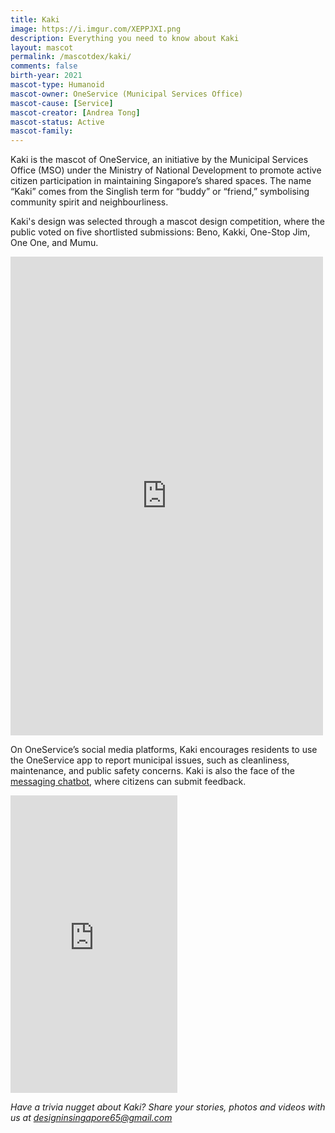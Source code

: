 ```yaml
---
title: Kaki
image: https://i.imgur.com/XEPPJXI.png
description: Everything you need to know about Kaki
layout: mascot
permalink: /mascotdex/kaki/
comments: false
birth-year: 2021
mascot-type: Humanoid
mascot-owner: OneService (Municipal Services Office)
mascot-cause: [Service]
mascot-creator: [Andrea Tong]
mascot-status: Active
mascot-family:
---
```


Kaki is the mascot of OneService, an initiative by the Municipal Services Office (MSO) under the Ministry of National Development to promote active citizen participation in maintaining Singapore’s shared spaces. The name “Kaki” comes from the Singlish term for “buddy” or “friend,” symbolising community spirit and neighbourliness.

Kaki's design was selected through a mascot design competition, where the public voted on five shortlisted submissions: Beno, Kakki, One-Stop Jim, One One, and Mumu.

<div class="fb-post-container">
<iframe src="https://www.facebook.com/plugins/post.php?href=https%3A%2F%2Fwww.facebook.com%2Foneservice.community%2Fposts%2Fpfbid024GN2vw2DkN4UXmYEJoGK5eutzofXNSdb2FXM7B4s1z9KG7rpuoSUGEkVTWoV66y4l&show_text=true&width=500" width="500" height="766" style="border:none;overflow:hidden" scrolling="no" frameborder="0" allowfullscreen="true" allow="autoplay; clipboard-write; encrypted-media; picture-in-picture; web-share"></iframe>
</div>

On OneService’s social media platforms, Kaki encourages residents to use the OneService app to report municipal issues, such as cleanliness, maintenance, and public safety concerns. Kaki is also the face of the <a href="https://www.oneservice.gov.sg/kaki">messaging chatbot</a>, where citizens can submit feedback.

<div class="fb-post-container">
<iframe src="https://www.facebook.com/plugins/video.php?height=476&href=https%3A%2F%2Fwww.facebook.com%2Freel%2F790999609351848%2F&show_text=false&width=267&t=0" width="267" height="476" style="border:none;overflow:hidden" scrolling="no" frameborder="0" allowfullscreen="true" allow="autoplay; clipboard-write; encrypted-media; picture-in-picture; web-share"></iframe>
</div>

<i>Have a trivia nugget about Kaki? Share your stories, photos and videos with us at designinsingapore65@gmail.com</i>

